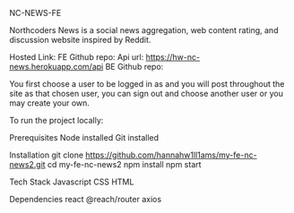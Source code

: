 NC-NEWS-FE

Northcoders News is a social news aggregation, web content rating, and discussion website inspired by Reddit.


Hosted Link:
FE Github repo:
Api url: https://hw-nc-news.herokuapp.com/api
BE Github repo:

You first choose a user to be logged in as and you will post throughout the site as that chosen user, you can sign out and choose another user or you may create your own.


To run the project locally:

Prerequisites
Node installed
Git installed

Installation
git clone https://github.com/hannahw1ll1ams/my-fe-nc-news2.git
cd my-fe-nc-news2
npm install
npm start

Tech Stack
Javascript
CSS
HTML

Dependencies
react
@reach/router
axios